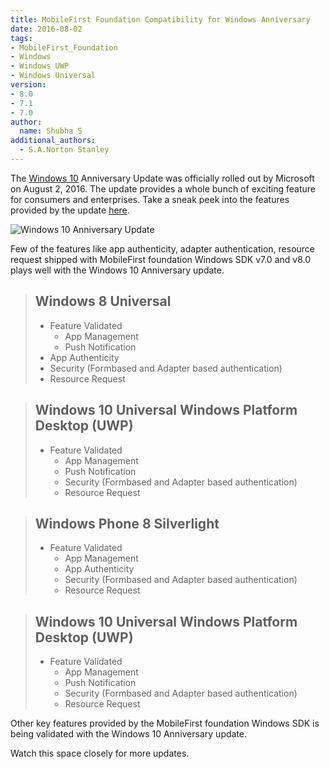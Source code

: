 ```yaml
---
title: MobileFirst Foundation Compatibility for Windows Anniversary
date: 2016-08-02
tags:
- MobileFirst_Foundation
- Windows
- Windows UWP
- Windows Universal
version:
- 8.0
- 7.1
- 7.0
author:
  name: Shubha S
additional_authors:
  - S.A.Norton Stanley
---
```

The [Windows 10](https://www.microsoft.com/en-in/windows/features) Anniversary Update was officially rolled out by Microsoft on August 2, 2016. The update provides a whole bunch of exciting feature for consumers and enterprises. Take a sneak peek into the features provided by the update [here](http://news.microsoft.com/2016/06/28/microsoft-announces-windows-10-anniversary-update-available-aug-2/#sm.000007llib5avxewlu87bau70wmyu).

![Windows 10 Anniversary Update]({{site.baseurl}}/assets/blog/2016-08-02-mobilefirst-foundation-compatibility-for-windows-anniversary/windowsmfpcompatibility.png)


Few of the features like app authenticity, adapter authentication, resource request shipped with MobileFirst foundation Windows SDK v7.0 and v8.0 plays well with the Windows 10 Anniversary update. 

> Windows 8 Universal
> -
> * Feature Validated 
> 	* App Management
> 	* Push Notification
>  * App Authenticity
> 	* Security (Formbased and Adapter based authentication)
> 	* Resource Request 


> Windows 10 Universal Windows Platform Desktop (UWP)
> -
> * Feature Validated 
> 	* App Management
> 	* Push Notification
> 	* Security (Formbased and Adapter based authentication)
> 	* Resource Request 
> 


> Windows Phone 8 Silverlight
> -
> * Feature Validated 
> 	* App Management
>   * App Authenticity
> 	* Security (Formbased and Adapter based authentication)
> 	* Resource Request 


> Windows 10 Universal Windows Platform Desktop (UWP)
> -
> * Feature Validated 
> 	* App Management
> 	* Push Notification
> 	* Security (Formbased and Adapter based authentication)
> 	* Resource Request  

Other key features provided by the MobileFirst foundation Windows SDK is being validated with the Windows 10 Anniversary update.


Watch this space closely for more updates.